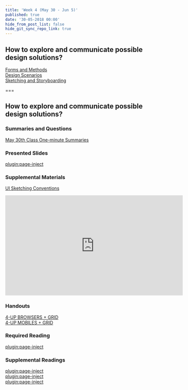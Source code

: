 ```yaml
---
title: 'Week 4 (May 30 - Jun 5)'
published: true
date: '30-05-2018 00:00'
hide_from_post_list: false
hide_git_sync_repo_link: true
---
```


## How to explore and communicate possible design solutions?
[Forms and Methods](https://paulhibbitts.net/cmpt-363-182/pdfs/cmpt-363-182-prototyping.pdf#page=5)  
[Design Scenarios](https://paulhibbitts.net/cmpt-363-182/pdfs/cmpt-363-182-prototyping.pdf#page=24)  
[Sketching and Storyboarding](https://paulhibbitts.net/cmpt-363-182/pdfs/cmpt-363-182-prototyping.pdf#page=44)  

===

## **How to explore and communicate possible design solutions?**

### Summaries and Questions  
[May 30th Class One-minute Summaries](https://canvas.sfu.ca/courses/38847/assignments/292814)

### Presented Slides  
[plugin:page-inject](/cmpt-363-182/all-slides/week-04)

### Supplemental Materials  
[UI Sketching Conventions](https://www.youtube.com/watch?v=MwidSAlbEB8)  
<div class="embed-responsive embed-responsive-4by3"><iframe width="560" height="315" src="https://www.youtube.com/embed/MwidSAlbEB8" frameborder="0" allowfullscreen></iframe></div>

### Handouts
[4-UP BROWSERS + GRID](https://canvas.sfu.ca/courses/38847/files/folder/Handouts/Sketching%20Templates/sneakpeekit-4-browsers)  
[4-UP MOBILES + GRID](https://canvas.sfu.ca/courses/38847/files/folder/Handouts/Sketching%20Templates/sneakpeekit-4-mobiles)  

### Required Reading  
[plugin:page-inject](/cmpt-363-182/all-readings/week-04)

### Supplemental Readings  
[plugin:page-inject](/cmpt-363-182/ux-techniques-guide/how-to-explore-and-describe-possible-design-solutions/brainstorming)  
[plugin:page-inject](/cmpt-363-182/ux-techniques-guide/how-to-explore-and-describe-possible-design-solutions/prototyping)  
[plugin:page-inject](/cmpt-363-182/ux-techniques-guide/how-to-explore-and-describe-possible-design-solutions/scenarios)  
